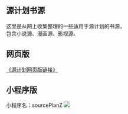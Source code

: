 ## 源计划书源
这里是从网上收集整理的一些适用于源计划的书源，<br />包含小说源、漫画源、影视源。
## 网页版
[《源计划网页版链接》](https://www.xapi.ltd/)
## 小程序版
小程序名：sourcePlanZ
<img src="https://web.xapi.ltd/gh_7f2c0998389b_258.jpg">
